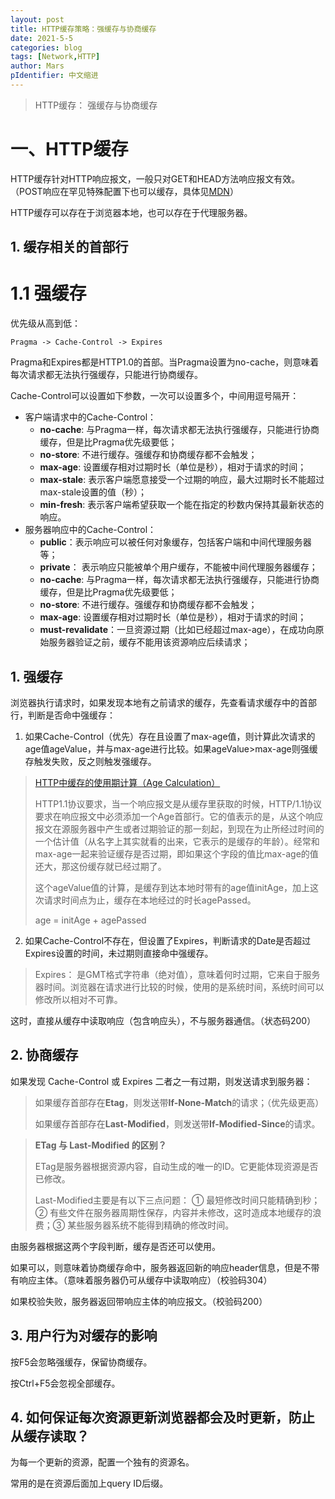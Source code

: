 ```yaml
---
layout: post
title: HTTP缓存策略：强缓存与协商缓存
date: 2021-5-5
categories: blog
tags: [Network,HTTP]
author: Mars
pIdentifier: 中文缩进
---
```


> HTTP缓存： 强缓存与协商缓存

# 一、HTTP缓存

HTTP缓存针对HTTP响应报文，一般只对GET和HEAD方法响应报文有效。（POST响应在罕见特殊配置下也可以缓存，具体见[MDN](https://developer.mozilla.org/en-US/docs/Glossary/cacheable)）

HTTP缓存可以存在于浏览器本地，也可以存在于代理服务器。

## 1. 缓存相关的首部行

# 1.1 强缓存

优先级从高到低：

`Pragma -> Cache-Control -> Expires`

Pragma和Expires都是HTTP1.0的首部。当Pragma设置为no-cache，则意味着每次请求都无法执行强缓存，只能进行协商缓存。

Cache-Control可以设置如下参数，一次可以设置多个，中间用逗号隔开：

- 客户端请求中的Cache-Control：
    - **no-cache**: 与Pragma一样，每次请求都无法执行强缓存，只能进行协商缓存，但是比Pragma优先级要低；
    - **no-store**: 不进行缓存。强缓存和协商缓存都不会触发；
    - **max-age**: 设置缓存相对过期时长（单位是秒），相对于请求的时间；
    - **max-stale**: 表示客户端愿意接受一个过期的响应，最大过期时长不能超过max-stale设置的值（秒）；
    - **min-fresh**: 表示客户端希望获取一个能在指定的秒数内保持其最新状态的响应。
- 服务器响应中的Cache-Control：
    - **public**：表示响应可以被任何对象缓存，包括客户端和中间代理服务器等；
    - **private**： 表示响应只能被单个用户缓存，不能被中间代理服务器缓存；
    - **no-cache**: 与Pragma一样，每次请求都无法执行强缓存，只能进行协商缓存，但是比Pragma优先级要低；
    - **no-store**: 不进行缓存。强缓存和协商缓存都不会触发；
    - **max-age**: 设置缓存相对过期时长（单位是秒），相对于请求的时间；
    - **must-revalidate**：一旦资源过期（比如已经超过max-age），在成功向原始服务器验证之前，缓存不能用该资源响应后续请求；

## 1. 强缓存

浏览器执行请求时，如果发现本地有之前请求的缓存，先查看请求缓存中的首部行，判断是否命中强缓存：

1. 如果Cache-Control（优先）存在且设置了max-age值，则计算此次请求的age值ageValue，并与max-age进行比较。如果ageValue>max-age则强缓存触发失败，反之则触发强缓存。

> [HTTP中缓存的使用期计算（Age Calculation）](https://blog.csdn.net/sxh951026/article/details/77934463)
> 
> HTTP1.1协议要求，当一个响应报文是从缓存里获取的时候，HTTP/1.1协议要求在响应报文中必须添加一个Age首部行。它的值表示的是，从这个响应报文在源服务器中产生或者过期验证的那一刻起，到现在为止所经过时间的一个估计值（从名字上其实就看的出来，它表示的是缓存的年龄）。经常和max-age一起来验证缓存是否过期，即如果这个字段的值比max-age的值还大，那这份缓存就已经过期了。
>
> 这个ageValue值的计算，是缓存到达本地时带有的age值initAge，加上这次请求时间点为止，缓存在本地经过的时长agePassed。
>
> age = initAge + agePassed
 
2. 如果Cache-Control不存在，但设置了Expires，判断请求的Date是否超过Expires设置的时间，未过期则直接命中强缓存。

> Expires： 是GMT格式字符串（绝对值），意味着何时过期，它来自于服务器时间。浏览器在请求进行比较的时候，使用的是系统时间，系统时间可以修改所以相对不可靠。  

这时，直接从缓存中读取响应（包含响应头），不与服务器通信。（状态码200）

## 2. 协商缓存

如果发现 Cache-Control 或 Expires 二者之一有过期，则发送请求到服务器：

> 如果缓存首部存在**Etag**，则发送带**If-None-Match**的请求；（优先级更高）
> 
> 如果缓存首部存在**Last-Modified**，则发送带**If-Modified-Since**的请求。

> **ETag 与 Last-Modified 的区别？**
> 
> ETag是服务器根据资源内容，自动生成的唯一的ID。它更能体现资源是否已修改。
> 
> Last-Modified主要是有以下三点问题： ① 最短修改时间只能精确到秒；② 有些文件在服务器周期性保存，内容并未修改，这时造成本地缓存的浪费；③ 某些服务器系统不能得到精确的修改时间。

由服务器根据这两个字段判断，缓存是否还可以使用。

如果可以，则意味着协商缓存命中，服务器返回新的响应header信息，但是不带有响应主体。（意味着服务器仍可从缓存中读取响应）（校验码304）

如果校验失败，服务器返回带响应主体的响应报文。（校验码200）

## 3. 用户行为对缓存的影响

按F5会忽略强缓存，保留协商缓存。

按Ctrl+F5会忽视全部缓存。

## 4. 如何保证每次资源更新浏览器都会及时更新，防止从缓存读取？

为每一个更新的资源，配置一个独有的资源名。

常用的是在资源后面加上query ID后缀。
